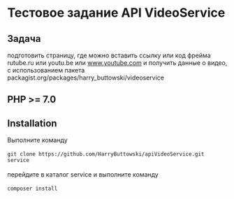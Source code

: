 # Тестовое задание API VideoService
## Задача
подготовить страницу, где можно вставить ссылку или код фрейма rutube.ru или youtu.be или www.youtube.com и получить данные о видео, с использованием пакета packagist.org/packages/harry_buttowski/videoservice

## PHP >= 7.0
## Installation
Выполните команду
<br>
<br>
`git clone https://github.com/HarryButtowski/apiVideoService.git service`
<br>
<br>
перейдите в каталог service и выполните команду
<br>
<br>
`composer install`
